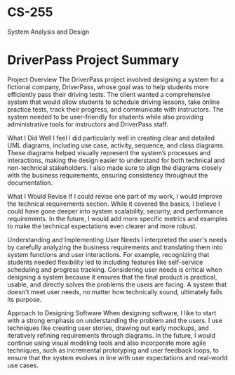 # CS-255
System Analysis and Design
# DriverPass Project Summary
Project Overview
The DriverPass project involved designing a system for a fictional company, DriverPass, whose goal was to help students more efficiently pass their driving tests. The client wanted a comprehensive system that would allow students to schedule driving lessons, take online practice tests, track their progress, and communicate with instructors. The system needed to be user-friendly for students while also providing administrative tools for instructors and DriverPass staff.

What I Did Well
I feel I did particularly well in creating clear and detailed UML diagrams, including use case, activity, sequence, and class diagrams. These diagrams helped visually represent the system’s processes and interactions, making the design easier to understand for both technical and non-technical stakeholders. I also made sure to align the diagrams closely with the business requirements, ensuring consistency throughout the documentation.

What I Would Revise
If I could revise one part of my work, I would improve the technical requirements section. While it covered the basics, I believe I could have gone deeper into system scalability, security, and performance requirements. In the future, I would add more specific metrics and examples to make the technical expectations even clearer and more robust.

Understanding and Implementing User Needs
I interpreted the user's needs by carefully analyzing the business requirements and translating them into system functions and user interactions. For example, recognizing that students needed flexibility led to including features like self-service scheduling and progress tracking. Considering user needs is critical when designing a system because it ensures that the final product is practical, usable, and directly solves the problems the users are facing. A system that doesn't meet user needs, no matter how technically sound, ultimately fails its purpose.

Approach to Designing Software
When designing software, I like to start with a strong emphasis on understanding the problem and the users. I use techniques like creating user stories, drawing out early mockups, and iteratively refining requirements through diagrams. In the future, I would continue using visual modeling tools and also incorporate more agile techniques, such as incremental prototyping and user feedback loops, to ensure that the system evolves in line with user expectations and real-world use cases.
